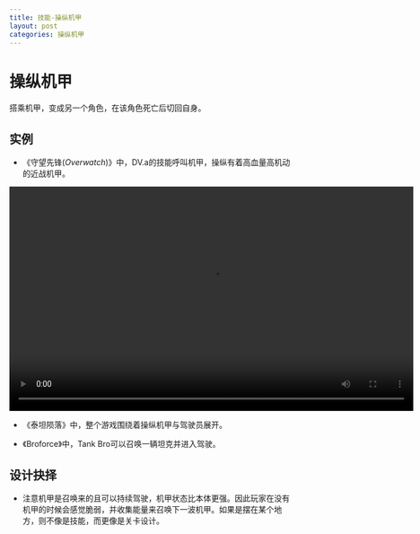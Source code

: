 ```yaml
---
title: 技能-操纵机甲
layout: post
categories: 操纵机甲
---
```


# 操纵机甲
搭乘机甲，变成另一个角色，在该角色死亡后切回自身。

## 实例
- 《守望先锋(*Overwatch*)》中，DV.a的技能呼叫机甲，操纵有着高血量高机动的近战机甲。

<video width="720" height="400" controls>
    <source src="/videos/dva-呼叫机甲.mp4" type="video/mp4">
</video>

- 《泰坦陨落》中，整个游戏围绕着操纵机甲与驾驶员展开。

- 《Broforce》中，Tank Bro可以召唤一辆坦克并进入驾驶。

## 设计抉择
- 注意机甲是召唤来的且可以持续驾驶，机甲状态比本体更强。因此玩家在没有机甲的时候会感觉脆弱，并收集能量来召唤下一波机甲。如果是摆在某个地方，则不像是技能，而更像是关卡设计。

